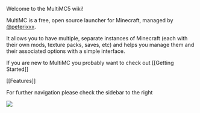 Welcome to the MultiMC5 wiki!

MultiMC is a free, open source launcher for Minecraft, managed by [@peterixxx](https://twitter.com/peterixxx).

It allows you to have multiple, separate instances of Minecraft (each with their own mods, texture packs, saves, etc) and helps you manage them and their associated options with a simple interface.

If you are new to MultiMC you probably want to check out [[Getting Started]]

[[Features]]

For further navigation please check the sidebar to the right

![](http://dethware.org/pics/mmchelp/catbgrnd2.png)